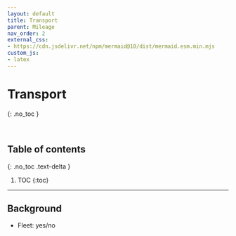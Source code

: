 ```yaml
---
layout: default
title: Transport
parent: Mileage
nav_order: 2
external_css:
- https://cdn.jsdelivr.net/npm/mermaid@10/dist/mermaid.esm.min.mjs
custom_js:
- latex
---
```


# Transport
{: .no_toc }

<br>

## Table of contents
{: .no_toc .text-delta }

1. TOC
   {:toc}

---


## Background

* Fleet: yes/no



<br>
<br>
<br>
<br>
